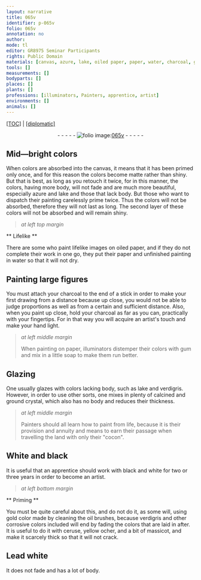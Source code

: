 ```yaml
---
layout: narrative
title: 065v
identifier: p-065v
folio: 065v
annotation: no
author:
mode: tl
editor: GR8975 Seminar Participants
rights: Public Domain
materials: [canvas, azure, lake, oiled paper, paper, water, charcoal, gum, soap, Glazing, verdigris, crystal, "cocon", gold, oil, ceruse, yellow ocher, massicot, Lead white]
tools: []
measurements: []
bodyparts: []
places: []
plants: []
professions: [illuminators, Painters, apprentice, artist]
environments: []
animals: []
---
```


<p><a href="{{ site.baseurl }}/translation/">[TOC]</a> | <a href="{{ site.baseurl }}/_texts/p-065v_tc.md/">[diplomatic]</a></p><div class="folio" align="center">- - - - - <a href="http://gallica.bnf.fr/ark:/12148/btv1b10500001g/f136.image" target="_blank"><img src="https://cu-mkp.github.io/2017-workshop-edition/assets/photo-icon.png" alt="folio image: " style="display:inline-block; margin-bottom:-3px;"/>065v</a> - - - - - </div>  
  

## Mid—bright colors

 
When colors are absorbed into the <span class="m">canvas</span>, it means that it has been primed only once, and for this reason the colors become matte rather than shiny. But that is best, as long as you retouch it twice, for in this manner, the colors, having more body, will not fade and are much more beautiful, especially <span class="m">azure</span> and <span class="m">lake</span> and those that lack body. But those who want to dispatch their painting carelessly prime twice. Thus the colors will not be absorbed, therefore they will not last as long. The second layer of these colors will not be absorbed and will remain shiny.
 
 
> *at left top margin*
> 
> 
>    

** Lifelike **

 
There are some who paint lifelike images on <span class="m">oiled paper</span>, and if they do not complete their work in one go, they put their <span class="m">paper</span> and unfinished painting in <span class="m">water</span> so that it will not dry. 
 
 
  

## Painting large figures

 
You must attach your <span class="m">charcoal</span> to the end of a stick in order to make your first drawing from a distance because up close, you would not be able to judge proportions as well as from a certain and sufficient distance. Also, when you paint up close, hold your <span class="m">charcoal</span> as far as you can, practically with your fingertips. For in that way you will acquire an artist's touch and make your hand light. 
 
> *at left middle margin*
> 
> 
>   When painting on <span class="m">paper</span>, <span class="pro">illuminators</span> distemper their colors with <span class="m">gum</span> and mix in a little <span class="m">soap</span> to make them run better.
 
 
  

## <span class="m">Glazing</span>

 
One usually glazes with colors lacking body, such as <span class="m">lake</span> and <span class="m">verdigris</span>. However, in order to use other sorts, one mixes in plenty of calcined and ground <span class="m">crystal</span>, which also has no body and reduces their thickness.
 
> *at left middle margin*
> 
> 
>   <span class="pro">Painters</span> should all learn how to paint from life, because it is their provision and annuity and means to earn their passage when travelling the land with only their <span class="m">"cocon"</span>. 
 
 
  

## White and black

 
It is useful that an <span class="pro">apprentice</span> should work with black and white for two or three years in order to become an <span class="pro">artist</span>.
 
 
> *at left bottom margin*
> 
> 
>    

** Priming **

 
You must be quite careful about this, and do not do it, as some will, using <span class="m">gold</span> color made by cleaning the <span class="m">oil</span> brushes, because <span class="m">verdigris</span> and other corrosive colors included will end by fading the colors that are laid in after. It is useful to do it with <span class="m">ceruse</span>, <span class="m">yellow ocher</span>, and a bit of <span class="m">massicot</span>, and make it scarcely thick so that it will not crack.
 
 
  

## <span class="m">Lead white</span>

 
It does not fade and has a lot of body.
 
